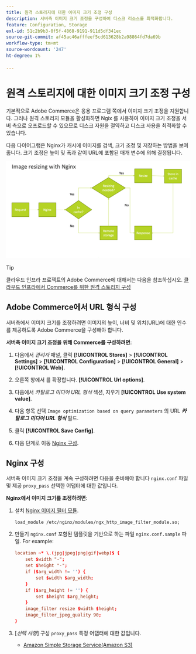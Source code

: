 ```yaml
---
title: 원격 스토리지에 대한 이미지 크기 조정 구성
description: 서버측 이미지 크기 조정을 구성하여 디스크 리소스를 최적화합니다.
feature: Configuration, Storage
exl-id: 51c2b9b3-0f5f-4868-9191-911d5df341ec
source-git-commit: af45ac46afffeef5cd613628b2a98864fd7da69b
workflow-type: tm+mt
source-wordcount: '247'
ht-degree: 1%

---
```


# 원격 스토리지에 대한 이미지 크기 조정 구성

기본적으로 Adobe Commerce은 응용 프로그램 쪽에서 이미지 크기 조정을 지원합니다. 그러나 원격 스토리지 모듈을 활성화하면 Ngix 를 사용하여 이미지 크기 조정을 서버 측으로 오프로드할 수 있으므로 디스크 자원을 절약하고 디스크 사용을 최적화할 수 있습니다.

다음 다이어그램은 Nginx가 캐시에 이미지를 검색, 크기 조정 및 저장하는 방법을 보여 줍니다. 크기 조정은 높이 및 폭과 같이 URL에 포함된 매개 변수에 의해 결정됩니다.

![이미지 크기 조정](../../assets/configuration/remote-storage-nginx-image-resize.png)

>[!TIP]
>
>클라우드 인프라 프로젝트의 Adobe Commerce에 대해서는 다음을 참조하십시오. [클라우드 인프라에서 Commerce를 위한 원격 스토리지 구성](cloud-support.md)

## Adobe Commerce에서 URL 형식 구성

서버측에서 이미지 크기를 조정하려면 이미지의 높이, 너비 및 위치(URL)에 대한 인수를 제공하도록 Adobe Commerce을 구성해야 합니다.

**서버측 이미지 크기 조정을 위해 Commerce를 구성하려면**:

1. 다음에서 _관리자_ 패널, 클릭 **[!UICONTROL Stores]** > **[!UICONTROL Settings]** > **[!UICONTROL Configuration]** > **[!UICONTROL General]** > **[!UICONTROL Web]**.

1. 오른쪽 창에서 를 확장합니다. **[!UICONTROL Url options]**.

1. 다음에서 _카탈로그 미디어 URL 형식_ 섹션, 지우기 **[!UICONTROL Use system value]**.

1. 다음 항목 선택 `Image optimization based on query parameters` 의 URL **_카탈로그 미디어 URL 형식_** 필드.

1. 클릭 **[!UICONTROL Save Config]**.

1. 다음 단계로 이동 [Nginx 구성](#configure-nginx).

## Nginx 구성

서버측 이미지 크기 조정을 계속 구성하려면 다음을 준비해야 합니다 `nginx.conf` 파일 및 제공 `proxy_pass` 선택한 어댑터에 대한 값입니다.

**Nginx에서 이미지 크기를 조정하려면**:

1. 설치 [Nginx 이미지 필터 모듈][nginx-module].

   ```shell
   load_module /etc/nginx/modules/ngx_http_image_filter_module.so;
   ```

1. 만들기 `nginx.conf` 포함된 템플릿을 기반으로 하는 파일 `nginx.conf.sample` 파일. For example:

   ```conf
   location ~* \.(jpg|jpeg|png|gif|webp)$ {
       set $width "-";
       set $height "-";
       if ($arg_width != '') {
           set $width $arg_width;
       }
       if ($arg_height != '') {
           set $height $arg_height;
       }
       image_filter resize $width $height;
       image_filter_jpeg_quality 90;
   }
   ```

1. [_선택 사항_] 구성 `proxy_pass` 특정 어댑터에 대한 값입니다.

   - [Amazon Simple Storage Service(Amazon S3)](remote-storage-aws-s3.md)

<!-- link definitions -->

[nginx-module]: https://nginx.org/en/docs/http/ngx_http_image_filter_module.html

